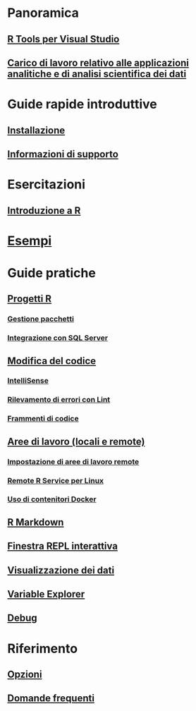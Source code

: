 # Panoramica
## [R Tools per Visual Studio](index.md)
## [Carico di lavoro relativo alle applicazioni analitiche e di analisi scientifica dei dati](data-science-workload.md)
# Guide rapide introduttive
## [Installazione](installation.md)
## [Informazioni di supporto](getting-started-help.md)
# Esercitazioni
## [Introduzione a R](getting-started-with-r.md)
# [Esempi](getting-started-samples.md)
# Guide pratiche
## [Progetti R](projects.md)
### [Gestione pacchetti](package-manager.md)
### [Integrazione con SQL Server](sql-server.md)
## [Modifica del codice](code-editing.md)
### [IntelliSense](code-intellisense.md)
### [Rilevamento di errori con Lint](code-linting.md)
### [Frammenti di codice](code-snippets.md)
## [Aree di lavoro (locali e remote)](workspaces.md)
### [Impostazione di aree di lavoro remote](workspaces-remote-setup.md)
### [Remote R Service per Linux](workspaces-remote-r-service-for-linux.md)
### [Uso di contenitori Docker](workspaces-using-docker-containers.md)
## [R Markdown](rmarkdown.md)
## [Finestra REPL interattiva](interactive-repl.md)
## [Visualizzazione dei dati](visualizing-data.md)
## [Variable Explorer](variable-explorer.md)
## [Debug](debugging.md)
# Riferimento
## [Opzioni](options.md)
## [Domande frequenti](faq.md)